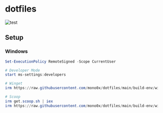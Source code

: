 # dotfiles

![test](https://github.com/mono0x/dotfiles/workflows/test/badge.svg)

## Setup

### Windows

```powershell
Set-ExecutionPolicy RemoteSigned -Scope CurrentUser

# Developer Mode
start ms-settings:developers

# Winget
irm https://raw.githubusercontent.com/mono0x/dotfiles/main/build-env/windows/winget.ps1 | iex

# Scoop
irm get.scoop.sh | iex
irm https://raw.githubusercontent.com/mono0x/dotfiles/main/build-env/windows/scoop.ps1 | iex
```
